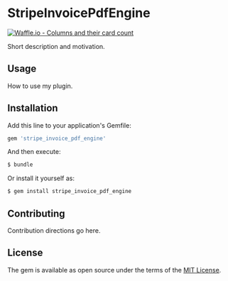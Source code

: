 # StripeInvoicePdfEngine

[![Waffle.io - Columns and their card count](https://badge.waffle.io/nav-mike/stripe-invoice-pdf-engine.svg?columns=all)](https://waffle.io/nav-mike/stripe-invoice-pdf-engine)

Short description and motivation.

## Usage
How to use my plugin.

## Installation
Add this line to your application's Gemfile:

```ruby
gem 'stripe_invoice_pdf_engine'
```

And then execute:
```bash
$ bundle
```

Or install it yourself as:
```bash
$ gem install stripe_invoice_pdf_engine
```

## Contributing
Contribution directions go here.

## License
The gem is available as open source under the terms of the [MIT License](https://opensource.org/licenses/MIT).

